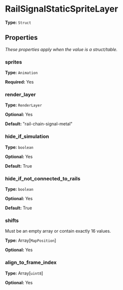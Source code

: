 # RailSignalStaticSpriteLayer

**Type:** `Struct`

## Properties

*These properties apply when the value is a struct/table.*

### sprites

**Type:** `Animation`

**Required:** Yes

### render_layer

**Type:** `RenderLayer`

**Optional:** Yes

**Default:** "rail-chain-signal-metal"

### hide_if_simulation

**Type:** `boolean`

**Optional:** Yes

**Default:** True

### hide_if_not_connected_to_rails

**Type:** `boolean`

**Optional:** Yes

**Default:** True

### shifts

Must be an empty array or contain exactly 16 values.

**Type:** Array[`MapPosition`]

**Optional:** Yes

### align_to_frame_index

**Type:** Array[`uint8`]

**Optional:** Yes

